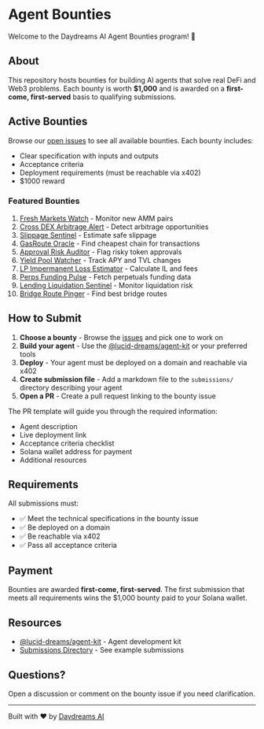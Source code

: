 # Agent Bounties

Welcome to the Daydreams AI Agent Bounties program! 🚀

## About

This repository hosts bounties for building AI agents that solve real DeFi and Web3 problems. Each bounty is worth **$1,000** and is awarded on a **first-come, first-served** basis to qualifying submissions.

## Active Bounties

Browse our [open issues](https://github.com/daydreamsai/agent-bounties/issues) to see all available bounties. Each bounty includes:

- Clear specification with inputs and outputs
- Acceptance criteria
- Deployment requirements (must be reachable via x402)
- $1000 reward

### Featured Bounties

1. [Fresh Markets Watch](https://github.com/daydreamsai/agent-bounties/issues/1) - Monitor new AMM pairs
2. [Cross DEX Arbitrage Alert](https://github.com/daydreamsai/agent-bounties/issues/2) - Detect arbitrage opportunities
3. [Slippage Sentinel](https://github.com/daydreamsai/agent-bounties/issues/3) - Estimate safe slippage
4. [GasRoute Oracle](https://github.com/daydreamsai/agent-bounties/issues/4) - Find cheapest chain for transactions
5. [Approval Risk Auditor](https://github.com/daydreamsai/agent-bounties/issues/5) - Flag risky token approvals
6. [Yield Pool Watcher](https://github.com/daydreamsai/agent-bounties/issues/6) - Track APY and TVL changes
7. [LP Impermanent Loss Estimator](https://github.com/daydreamsai/agent-bounties/issues/7) - Calculate IL and fees
8. [Perps Funding Pulse](https://github.com/daydreamsai/agent-bounties/issues/8) - Fetch perpetuals funding data
9. [Lending Liquidation Sentinel](https://github.com/daydreamsai/agent-bounties/issues/9) - Monitor liquidation risk
10. [Bridge Route Pinger](https://github.com/daydreamsai/agent-bounties/issues/10) - Find best bridge routes

## How to Submit

1. **Choose a bounty** - Browse the [issues](https://github.com/daydreamsai/agent-bounties/issues) and pick one to work on
2. **Build your agent** - Use the [@lucid-dreams/agent-kit](https://www.npmjs.com/package/@lucid-dreams/agent-kit) or your preferred tools
3. **Deploy** - Your agent must be deployed on a domain and reachable via x402
4. **Create submission file** - Add a markdown file to the `submissions/` directory describing your agent
5. **Open a PR** - Create a pull request linking to the bounty issue

The PR template will guide you through the required information:
- Agent description
- Live deployment link
- Acceptance criteria checklist
- Solana wallet address for payment
- Additional resources

## Requirements

All submissions must:
- ✅ Meet the technical specifications in the bounty issue
- ✅ Be deployed on a domain
- ✅ Be reachable via x402
- ✅ Pass all acceptance criteria

## Payment

Bounties are awarded **first-come, first-served**. The first submission that meets all requirements wins the $1,000 bounty paid to your Solana wallet.

## Resources

- [@lucid-dreams/agent-kit](https://www.npmjs.com/package/@lucid-dreams/agent-kit) - Agent development kit
- [Submissions Directory](./submissions/) - See example submissions

## Questions?

Open a discussion or comment on the bounty issue if you need clarification.

---

Built with ❤️ by [Daydreams AI](https://github.com/daydreamsai)
